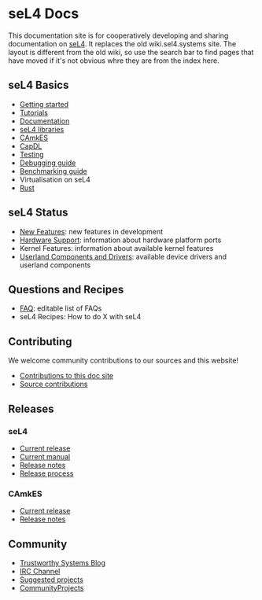 # seL4 Docs
This documentation site is for cooperatively developing and sharing documentation on [seL4](http://sel4.systems).
It replaces the old wiki.sel4.systems site.  The layout is different from the old wiki, so use the search bar 
to find pages that have moved if it's not obvious whre they are from the index here.

## seL4 Basics


- [Getting started](GettingStarted.md)
- [Tutorials](Tutorials)
- [Documentation](Documentation.md)
- [seL4 libraries](SeL4Libraries.md)
- [CAmkES](CAmkES)
- [CapDL](CapDL.md)
- [Testing](Testing.md)
- [Debugging guide](DebuggingGuide.md)
- [Benchmarking guide](BenchmarkingGuide.md)
- Virtualisation on seL4
- [Rust](Rust.md)

## seL4 Status

- [New Features](Status): new features in development
- [Hardware Support](Hardware): information about hardware
      platform ports
- Kernel Features: information about available kernel features
- [Userland Components and Drivers](UserlandComponents): available device drivers and
      userland components

## Questions and Recipes

- [FAQ](FrequentlyAskedQuestions): editable list of FAQs
- seL4 Recipes: How to do X with seL4

## Contributing

We welcome community contributions to our sources and this website!

- [Contributions to this doc site](DocsContributing)
- [Source contributions](Contributing)

## Releases

### seL4

- [Current release](https://github.com/seL4/seL4/releases/latest)
- [Current manual](http://sel4.systems/Info/Docs/seL4-manual-latest.pdf)
- [Release notes](sel4_release)
- [Release process](ReleaseProcess)

### CAmkES


- [Current release](https://github.com/seL4/camkes-tool/releases/latest)
- [Release notes](camkes_release)

## Community

- [Trustworthy Systems Blog](https://research.csiro.au/tsblog)
- [IRC Channel](IRCChannel)
- [Suggested projects](/SuggestedProjects)
- [CommunityProjects](/CommunityProjects)
